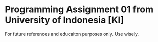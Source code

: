 # Programming Assignment 01 from University of Indonesia [KI]

For future references and educaiton purposes only.
Use wisely.
